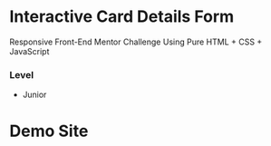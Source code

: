 # Interactive Card Details Form

Responsive Front-End Mentor Challenge Using Pure HTML + CSS + JavaScript

### Level

- Junior

# Demo Site
